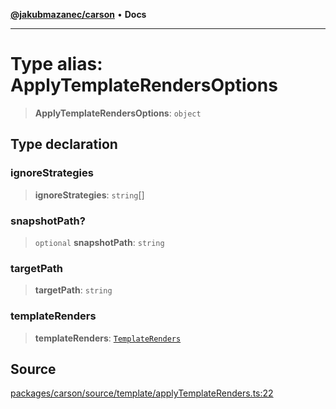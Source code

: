 [**@jakubmazanec/carson**](../README.md) • **Docs**

---

# Type alias: ApplyTemplateRendersOptions

> **ApplyTemplateRendersOptions**: `object`

## Type declaration

### ignoreStrategies

> **ignoreStrategies**: `string`[]

### snapshotPath?

> `optional` **snapshotPath**: `string`

### targetPath

> **targetPath**: `string`

### templateRenders

> **templateRenders**: [`TemplateRenders`](TemplateRenders.md)

## Source

[packages/carson/source/template/applyTemplateRenders.ts:22](https://github.com/jakubmazanec/tools/blob/bb20df5276ddb119762948adc2cda520aef09f0f/packages/carson/source/template/applyTemplateRenders.ts#L22)
